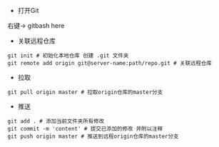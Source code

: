 - 打开Git

右键-> gitbash here

- 关联远程仓库

```
git init # 初始化本地仓库 创建 .git 文件夹
git remote add origin git@server-name:path/repo.git # 关联远程仓库
```

- 拉取


```
git pull origin master # 拉取origin仓库的master分支
``` 

- 推送

```
git add . # 添加当前文件夹所有修改
git commit -m 'content' # 提交已添加的修改 并附以注释
git push origin master # 推送到远程origin仓库的master分支
```
